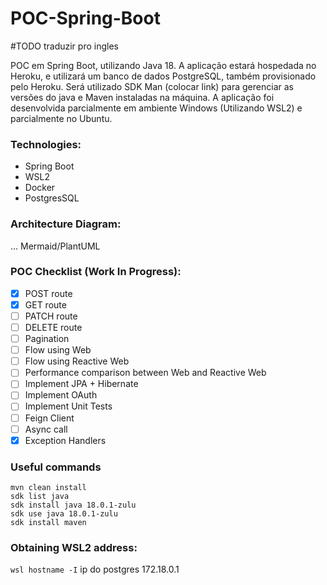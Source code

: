 # POC-Spring-Boot
#TODO traduzir pro ingles 

POC em Spring Boot, utilizando Java 18.
A aplicação estará hospedada no Heroku, 
e utilizará um banco de dados PostgreSQL, 
também provisionado pelo Heroku.
Será utilizado SDK Man (colocar link) 
para gerenciar as versões do java e Maven instaladas na máquina.
A aplicação foi desenvolvida parcialmente em 
ambiente Windows (Utilizando WSL2) e parcialmente no Ubuntu.

### Technologies:

- Spring Boot
- WSL2
- Docker
- PostgresSQL

### Architecture Diagram:
... Mermaid/PlantUML

### POC Checklist (Work In Progress):

- [x] POST route
- [x] GET route
- [ ] PATCH route
- [ ] DELETE route
- [ ] Pagination
- [ ] Flow using Web
- [ ] Flow using Reactive Web
- [ ] Performance comparison between Web and Reactive Web
- [ ] Implement JPA + Hibernate
- [ ] Implement OAuth
- [ ] Implement Unit Tests
- [ ] Feign Client
- [ ] Async call
- [x] Exception Handlers

### Useful commands

```
mvn clean install
sdk list java
sdk install java 18.0.1-zulu
sdk use java 18.0.1-zulu
sdk install maven
```

### Obtaining WSL2 address:
```wsl hostname -I```
 ip do postgres 172.18.0.1
